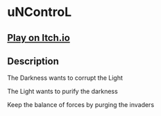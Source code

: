 # uNControL

## [Play on Itch.io](https://lilianecastro.itch.io/uncontrol)

## Description

The Darkness wants to corrupt the Light

The Light wants to purify the darkness

Keep the balance of forces by purging the invaders
